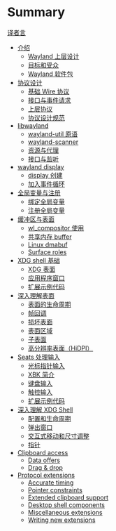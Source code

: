 # Summary

[译者言](./README.md)

- [介绍](./1-introduction/index.md)
  - [Wayland 上层设计](./1-introduction/high-level-design.md)
  - [目标和受众](./1-introduction/goals.md)
  - [Wayland 软件包](./1-introduction/package.md)
- [协议设计](./2-protocol-design/index.md)
  - [基础 Wire 协议](./2-protocol-design/wire-protocol.md)
  - [接口与事件请求](./2-protocol-design/interfaces-reqs-events.md)
  - [上层协议](./2-protocol-design/high-level.md)
  - [协议设计规范](./2-protocol-design/design-patterns.md)
- [libwayland](./3-libwayland/index.md)
  - [wayland-util 原语](./3-libwayland/util.md)
  - [wayland-scanner](./3-libwayland/wayland-scanner.md)
  - [资源与代理](./3-libwayland/proxies.md)
  - [接口与监听](./3-libwayland/interfaces.md)
- [wayland display](./4-wayland-display/index.md)
  - [display 创建](./4-wayland-display/creation.md)
  - [加入事件循环](./4-wayland-display/event-loop.md)
- [全局变量与注册](./5-registry/index.md)
  - [绑定全局变量](./5-registry/binding.md)
  - [注册全局变量](./5-registry/server-side.md)
- [缓冲区与表面](./6-surfaces/index.md)
  - [wl_compositor 使用](./6-surfaces/compositor.md)
  - [共享内存 buffer](./6-surfaces/shared-memory.md)
  - [Linux dmabuf](./6-surfaces/dmabuf.md)
  - [Surface roles](./6-surfaces/roles.md)
- [XDG shell 基础](./7-xdg-shell-basics/index.md)
  - [XDG 表面](./7-xdg-shell-basics/xdg-surface.md)
  - [应用程序窗口](./7-xdg-shell-basics/xdg-toplevel.md)
  - [扩展示例代码](./7-xdg-shell-basics/example-code.md)
- [深入理解表面](./8-surfaces-in-depth/index.md)
  - [表面的生命周期](./8-surfaces-in-depth/lifecycle.md)
  - [帧回调](./8-surfaces-in-depth/frame-callbacks.md)
  - [损坏表面](./8-surfaces-in-depth/damaging-surfaces.md)
  - [表面区域](./8-surfaces-in-depth/surface-regions.md)
  - [子表面](./8-surfaces-in-depth/subsurfaces.md)
  - [高分辨率表面（HiDPI）](./8-surfaces-in-depth/hidpi.md)
- [Seats 处理输入](./9-seat/index.md)
  - [光标指针输入](./9-seat/pointer.md)
  - [XBK 简介](./9-seat/xkb.md)
  - [键盘输入](./9-seat/keyboard.md)
  - [触控输入](./9-seat/touch.md)
  - [扩展示例代码](./9-seat/example.md)
- [深入理解 XDG Shell](./10-xdg-shell-in-depth/index.md)
  - [配置和生命周期](./10-xdg-shell-in-depth/configuration.md)
  - [弹出窗口](./10-xdg-shell-in-depth/popups.md)
  - [交互式移动和尺寸调整](./10-xdg-shell-in-depth/interactive.md)
  - [指针](./10-xdg-shell-in-depth/positioners.md)
- [Clipboard access]()
  - [Data offers]()
  - [Drag & drop]()
- [Protocol extensions]()
  - [Accurate timing]()
  - [Pointer constraints]()
  - [Extended clipboard support]()
  - [Desktop shell components]()
  - [Miscellaneous extensions]()
  - [Writing new extensions]()
